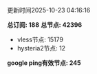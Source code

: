 更新时间2025-10-23 04:16:16

**总订阅: 188**
**总节点: 42396**
- vless节点: 15179
- hysteria2节点: 12

**google ping有效节点: 245**
